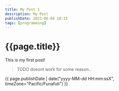 ```yaml
---
title: My Post 1
description: My Post
publishDate: 2023-06-04 10:15
tags: [programming]
---
```


# {{page.title}}

This is my first post!


> TODO doesnt work for some reason..

{{ page.publishDate | date("yyyy-MM-dd HH:mm:ssX", timeZone="Pacific/Funafuti") }}


